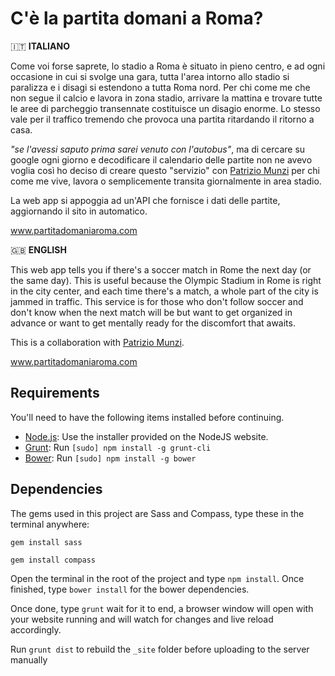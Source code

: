 # C'è la partita domani a Roma?

:it: **ITALIANO**

Come voi forse saprete, lo stadio a Roma è situato in pieno centro, e ad ogni occasione in cui si svolge una gara, tutta l'area intorno allo stadio si paralizza e i disagi si estendono a tutta Roma nord. Per chi come me che non segue il calcio e lavora in zona stadio, arrivare la mattina e trovare tutte le aree di parcheggio transennate costituisce un disagio enorme. Lo stesso vale per il traffico tremendo che provoca una partita ritardando il ritorno a casa.

*"se l'avessi saputo prima sarei venuto con l'autobus"*, ma di cercare su google ogni giorno e decodificare il calendario delle partite non ne avevo voglia così ho deciso di creare questo "servizio" con [Patrizio Munzi](https://www.linkedin.com/in/patriziomunzi) per chi come me vive, lavora o semplicemente transita giornalmente in area stadio.

La web app si appoggia ad un'API che fornisce i dati delle partite, aggiornando il sito in automatico.

www.partitadomaniaroma.com

:uk: **ENGLISH**

This web app tells you if there's a soccer match in Rome the next day (or the same day). This is useful because the Olympic Stadium in Rome is right in the city center, and each time there's a match, a whole part of the city is jammed in traffic. This service is for those who don't follow soccer and don't know when the next match will be but want to get organized in advance or want to get mentally ready for the discomfort that awaits.

This is a collaboration with [Patrizio Munzi](https://www.linkedin.com/in/patriziomunzi).

www.partitadomaniaroma.com

## Requirements

You'll need to have the following items installed before continuing.

  * [Node.js](http://nodejs.org): Use the installer provided on the NodeJS website.
  * [Grunt](http://gruntjs.com/): Run `[sudo] npm install -g grunt-cli`
  * [Bower](http://bower.io/): Run `[sudo] npm install -g bower`

## Dependencies

The gems used in this project are Sass and Compass, type these in the terminal anywhere:

`gem install sass`

`gem install compass`  

Open the terminal in the root of the project and type `npm install`. Once finished, type `bower install` for the bower dependencies.

Once done, type `grunt` wait for it to end, a browser window will open with your website running and will watch for changes and live reload accordingly.

Run `grunt dist` to rebuild the `_site` folder before uploading to the server manually
